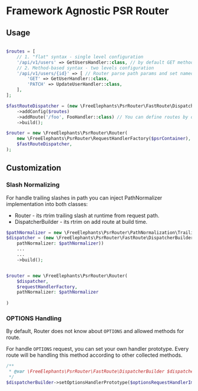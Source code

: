 # Framework Agnostic PSR Router

## Usage

```php

$routes = [
    // 1. "flat" syntax - single level configuration
    '/api/v1/users' => GetUsersHandler::class, // by default GET method ar user for single value
    // 2. Method-based syntax - two levels configuration
    '/api/v1/users/{id}' => [ // Router parse path params and set named arguments to request (method based syntax
        'GET' => GetUserHandler::class,
        'PATCH' => UpdateUserHandler::class, 
    ],
];

$fastRouteDispatcher = (new \FreeElephants\PsrRouter\FastRoute\DispatcherBuilder())
    ->addConfig($routes)
    ->addRoute('/foo', FooHandler::class) // You can define routes by one
    ->build(); 

$router = new \FreeElephants\PsrRouter\Router(
    new \FreeElephants\PsrRouter\RequestHandlerFactory($psrContainer),
    $fastRouteDispatcher,
);

```

## Customization

### Slash Normalizing

For handle trailing slashes in path you can inject PathNormalizer implementation into both classes:  
- Router - its rtrim trailing slash at runtime from request path.  
- DispatcherBuilder - its rtrim on add route at build time.

```php
$pathNormalizer = new \FreeElephants\PsrRouter\PathNormalization\TrailingSlashTrimmer();
$dispatcher = (new \FreeElephants\PsrRouter\FastRoute\DispatcherBuilder(
    pathNormalizer: $pathNormalizer))
    ...
    ...
    ->build();


$router = new \FreeElephants\PsrRouter\Router(
    $dispatcher,
    $requestHandlerFactory,
    pathNormalizer: $pathNormalizer
    
)
```

### OPTIONS Handling  

By default, Router does not know about `OPTIONS` and allowed methods for route. 

For handle `OPTIONS` request, you can set your own handler prototype. Every route will be handling this method according to other collected methods.  

```php
/**
 * @var \FreeElephants\PsrRouter\FastRoute\DispatcherBuilder $dispatcherBuilder
 */
$dispatcherBuilder->setOptionsHandlerPrototype($optionsRequestHandlerImpl)->build();
```
